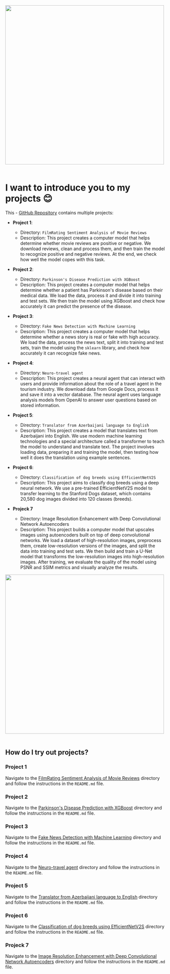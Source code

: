 <img src="https://user-images.githubusercontent.com/74038190/212749447-bfb7e725-6987-49d9-ae85-2015e3e7cc41.gif" width="500">
<br><br>

# I want to introduce you to my projects :blush:

This - [GitHub Repository](https://github.com/Embarg0o/Embarg0o.github.io) contains multiple projects: 

- **Project 1**: 
  - Directory: `FilmRating Sentiment Analysis of Movie Reviews`
  - Description: This project creates a computer model that helps determine whether movie reviews are positive or negative. We download reviews, clean and process them, and then train the model to recognize positive and negative reviews. At the end, we check how well the model copes with this task.

- **Project 2**: 
  - Directory: `Parkinson's Disease Prediction with XGBoost`
  - Description: This project creates a computer model that helps determine whether a patient has Parkinson's disease based on their medical data. We load the data, process it and divide it into training and test sets. We then train the model using XGBoost and check how accurately it can predict the presence of the disease.

- **Project 3**: 
  - Directory: `Fake News Detection with Machine Learning`
  - Description: 
This project creates a computer model that helps determine whether a news story is real or fake with high accuracy. We load the data, process the news text, split it into training and test sets, train the model using the `sklearn` library, and check how accurately it can recognize fake news.

- **Project 4**: 
  - Directory: `Neuro-travel agent`
  - Description: 
This project creates a neural agent that can interact with users and provide information about the role of a travel agent in the tourism industry. We download data from Google Docs, process it and save it into a vector database. The neural agent uses language analysis models from OpenAI to answer user questions based on stored information.

- **Project 5**: 
  - Directory: `Translator from Azerbaijani language to English`
  - Description: 
This project creates a model that translates text from Azerbaijani into English. We use modern machine learning technologies and a special architecture called a transformer to teach the model to understand and translate text. The project involves loading data, preparing it and training the model, then testing how well it does the translation using example sentences.

- **Project 6**: 
  - Directory: `Classification of dog breeds using EfficientNetV2S`
  - Description: 
This project aims to classify dog ​​breeds using a deep neural network. We use a pre-trained EfficientNetV2S model to transfer learning to the Stanford Dogs dataset, which contains 20,580 dog images divided into 120 classes (breeds).

- **Projeck 7**
  - Directory: Image Resolution Enhancement with Deep Convolutional Network Autoencoders
  - Description: 
This project builds a computer model that upscales images using autoencoders built on top of deep convolutional networks. We load a dataset of high-resolution images, preprocess them, create low-resolution versions of the images, and split the data into training and test sets. We then build and train a U-Net model that transforms the low-resolution images into high-resolution images. After training, we evaluate the quality of the model using PSNR and SSIM metrics and visually analyze the results.






<img src="https://github.com/Anmol-Baranwal/Cool-GIFs-For-GitHub/assets/74038190/dad5d025-91c3-43b9-9a3d-1c9266f77cb7" width="500">
<br><br>

## How do I try out projects?

### Project 1
Navigate to the [FilmRating Sentiment Analysis of Movie Reviews](https://github.com/Embarg0o/Embarg0o.github.io/tree/main/FilmRating%20Sentiment%20Analysis%20of%20Movie%20Reviews) directory and follow the instructions in the `README.md` file.

### Project 2
Navigate to the [Parkinson's Disease Prediction with XGBoost](https://github.com/Embarg0o/Embarg0o.github.io/tree/main/Parkinson's%20Disease%20Prediction%20with%20XGBoost) directory and follow the instructions in the `README.md` file.

### Project 3
Navigate to the [Fake News Detection with Machine Learning](https://github.com/Embarg0o/Embarg0o.github.io/tree/main/Fake%20News%20Detection%20with%20Machine%20Learning) directory and follow the instructions in the `README.md` file.

### Project 4
Navigate to the [Neuro-travel agent](https://github.com/Embarg0o/Embarg0o.github.io/tree/main/Neuro-travel%20agent) directory and follow the instructions in the `README.md` file.

### Project 5
Navigate to the [Translator from Azerbaijani language to English](https://github.com/Embarg0o/Embarg0o.github.io/tree/main/Translator%20from%20Azerbaijani%20language%20to%20English) directory and follow the instructions in the `README.md` file.

### Project 6
Navigate to the [Classification of dog breeds using EfficientNetV2S](https://github.com/Embarg0o/Embarg0o.github.io/tree/main/Classification%20of%20dog%20breeds%20using%20EfficientNetV2S) directory and follow the instructions in the `README.md` file.

### Projeck 7
Navigate to the [Image Resolution Enhancement with Deep Convolutional Network Autoencoders](https://github.com/Embarg0o/Embarg0o.github.io/tree/main/Image%20Resolution%20Enhancement%20with%20Deep%20Convolutional%20Network%20Autoencoders) directory and follow the instructions in the `README.md` file.

